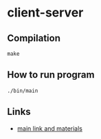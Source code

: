 # client-server

 ## Compilation
  `make`

 ## How to run program
  `./bin/main`

 ## Links
  * [main link and materials](http://mymath.info)
